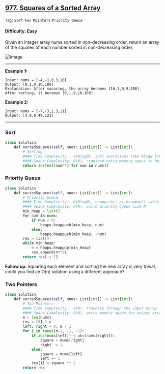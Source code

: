 ## [977. Squares of a Sorted Array](https://leetcode.com/problems/squares-of-a-sorted-array)

```Tag```: ```Sort``` ```Two Pointers``` ```Priority Queue```

#### Difficulty: Easy

Given an integer array nums sorted in non-decreasing order, return an array of the squares of each number sorted in non-decreasing order.

![image](https://github.com/quananhle/Python/assets/35042430/973fd563-d67d-44c1-a84a-d935d69a6955)

---

__Example 1:__
```
Input: nums = [-4,-1,0,3,10]
Output: [0,1,9,16,100]
Explanation: After squaring, the array becomes [16,1,0,9,100].
After sorting, it becomes [0,1,9,16,100].
```

__Example 2:__
```
Input: nums = [-7,-3,2,3,11]
Output: [4,9,9,49,121]
```

---

### Sort

```Python
class Solution:
    def sortedSquares(self, nums: List[int]) -> List[int]:
        # Sorting
        #### Time Complexity : O(NlogN), sort operations take NlogN time
        #### Space Complexity: O(N), required extra memory space to build copy of the array
        return sorted([num**2 for num in nums])
```

### Priority Queue

```Python
class Solution:
    def sortedSquares(self, nums: List[int]) -> List[int]:
        # Priority Queue
        #### Time Complexity : O(NlogN), heappush() or heappop() takes logN time while traverse through input array size N
        #### Space Complexity: O(N), build priority queue size N
        min_heap = list()
        for num in nums:
            if num < 0:
                heapq.heappush(min_heap, num)
            else:
                heapq.heappush(min_heap, -num)
        res = list()
        while min_heap:
            n = heapq.heappop(min_heap)
            res.append(n**2)
        return res[::-1]
```

__Follow up:__ Squaring each element and sorting the new array is very trivial, could you find an O(n) solution using a different approach?

### Two Pointers

```Python
class Solution:
    def sortedSquares(self, nums: List[int]) -> List[int]:
        # Two Pointers
        #### Time Complexity : O(N), traverse through the input array
        #### Space Complexity: O(N), extra memory space for output array
        n = len(nums)
        res = [0] * n
        left, right = 0, n - 1
        for i in range(n-1, -1, -1):
            if abs(nums[left]) < abs(nums[right]):
                square = nums[right]
                right -= 1
            else:
                square = nums[left]
                left += 1
            res[i] = square ** 2
        return res
```
